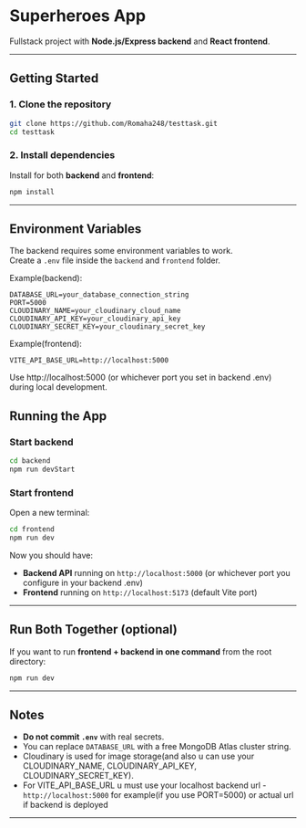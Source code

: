 # Superheroes App

Fullstack project with **Node.js/Express backend** and **React frontend**.

---

## Getting Started

### 1. Clone the repository

```bash
git clone https://github.com/Romaha248/testtask.git
cd testtask
```

### 2. Install dependencies

Install for both **backend** and **frontend**:

```bash
npm install
```

---

## Environment Variables

The backend requires some environment variables to work.  
Create a `.env` file inside the `backend` and `frontend` folder.

Example(backend):

```env
DATABASE_URL=your_database_connection_string
PORT=5000
CLOUDINARY_NAME=your_cloudinary_cloud_name
CLOUDINARY_API_KEY=your_cloudinary_api_key
CLOUDINARY_SECRET_KEY=your_cloudinary_secret_key
```

Example(frontend):

```env
VITE_API_BASE_URL=http://localhost:5000
```

Use http://localhost:5000 (or whichever port you set in backend .env) during local development.

## Running the App

### Start backend

```bash
cd backend
npm run devStart
```

### Start frontend

Open a new terminal:

```bash
cd frontend
npm run dev
```

Now you should have:

- **Backend API** running on `http://localhost:5000` (or whichever port you configure in your backend .env)
- **Frontend** running on `http://localhost:5173` (default Vite port)

---

## Run Both Together (optional)

If you want to run **frontend + backend in one command** from the root directory:

```bash
npm run dev
```

---

## Notes

- **Do not commit `.env`** with real secrets.
- You can replace `DATABASE_URL` with a free MongoDB Atlas cluster string.
- Cloudinary is used for image storage(and also u can use your CLOUDINARY_NAME, CLOUDINARY_API_KEY, CLOUDINARY_SECRET_KEY).
- For VITE_API_BASE_URL u must use your localhost backend url - `http://localhost:5000` for example(if you use PORT=5000) or actual url if backend is deployed

---

